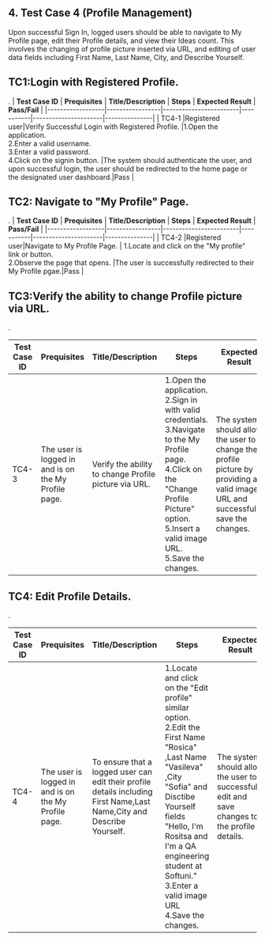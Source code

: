 
## 4. Test Case 4 (Profile Management)
Upon successful Sign In, logged users should be able to navigate to My Profile page, edit their Profile details, and
view their Ideas count. This involves the changing of profile picture inserted via URL, and editing of user data fields
including First Name, Last Name, City, and Describe Yourself.

## TC1:Login with Registered Profile.
.
| **Test Case ID** | **Prequisites** | **Title/Description** | **Steps** | **Expected Result** | **Pass/Fail** |
|------------------|-----------------|------------------------|-----------|----------------------|---------------|
| TC4-1            |Registered user|Verify Successful Login with Registered Profile. |1.Open the application.<br>2.Enter a valid username.<br>3.Enter a valid password.<br>4.Click on the signin button. |The system should authenticate the user, and upon successful login, the user should be redirected to the home page or the designated user dashboard.|Pass         |


## TC2: Navigate to "My Profile" Page.
.
| **Test Case ID** | **Prequisites** | **Title/Description** | **Steps** | **Expected Result** | **Pass/Fail** |
|------------------|-----------------|------------------------|-----------|----------------------|---------------|
| TC4-2            |Registered user|Navigate to My Profile Page. | 1.Locate and click on the "My profile" link or button.<br>2.Observe the page that opens. |The user is successfully redirected to their My Profile pgae.|Pass         |


## TC3:Verify the ability to change Profile picture via URL.
.

| **Test Case ID** | **Prequisites** | **Title/Description** | **Steps** | **Expected Result** | **Pass/Fail** |
|------------------|-----------------|------------------------|-----------|----------------------|---------------|
| TC4-3            |The user is logged in and is on the My Profile page.|Verify the ability to change Profile picture via URL. |1.Open the application.<br>2.Sign in with valid credentials.<br>3.Navigate to the My Profile page.<br>4.Click on the "Change Profile Picture" option.<br>5.Insert a valid image URL.<br>5.Save the changes.|The system should allow the user to change the profile picture by providing a valid image URL and successfully save the changes.|Pass       |


## TC4: Edit Profile Details.
.

| **Test Case ID** | **Prequisites** | **Title/Description** | **Steps** | **Expected Result** | **Pass/Fail** |
|------------------|-----------------|------------------------|-----------|----------------------|---------------|
| TC4-4            |The user is logged in and is on the My Profile page.|To ensure that a logged user can edit their profile details including First Name,Last Name,City and Describe Yourself. | 1.Locate and click on the "Edit profile" similar option.<br>2.Edit the First Name "Rosica" ,Last Name "Vasileva" ,City "Sofia" and Disctibe Yourself fields "Hello, I'm Rositsa and I'm a QA engineering student at Softuni."<br>3.Enter a valid image URL<br>4.Save the changes.|The system should allow the user to successfully edit and save changes to the profile details.|Pass         |

